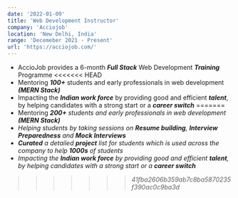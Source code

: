 ```yaml
---
date: '2022-01-09'
title: 'Web Development Instructor'
company: 'Acciojob'
location: 'New Delhi, India'
range: 'Decemeber 2021 - Present'
url: 'https://acciojob.com/'
---
```


- AccioJob provides a 6-month <b><i>Full Stack</b></i> Web Development <b><i>Training</b></i> Programme
<<<<<<< HEAD
- Mentoring <b><i>100+</b></i> students and early professionals in web development <b><i>(MERN Stack)</b></i>
- Impacting the <b><i>Indian work force</b></i> by providing good and efficient <b><i>talent</b></i>, by helping candidates with a strong start or a <b><i>career switch</b></i>
=======
- Mentoring <b><i>200+</b><i> students and early professionals in web development <b><i>(MERN Stack)</b></i>
- Helping students by taking sessions on <b><i>Resume building</i></b>, <b><i>Interview Preparedness</i></b> and <b><i>Mock Interviews</i></b>
- <b><i>Curated</i></b> a detailed <b><i>project</i></b> list for students which is used across the company to help <b><i>1000s</i></b> of students
- Impacting the <b><i>Indian work force</b></i> by providing good and efficient <b><i>talent</b></i>, by helping candidates with a strong start or a <b><i>career switch</b></i>
>>>>>>> 41fba2606b359ab7c8ba5870235f390ac0c9ba3d
